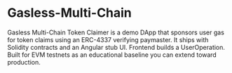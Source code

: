 # Gasless-Multi-Chain
Gasless Multi-Chain Token Claimer is a demo DApp that sponsors user gas for token claims using an ERC-4337 verifying paymaster. It ships with Solidity contracts and an Angular stub UI. Frontend builds a UserOperation. Built for EVM testnets as an educational baseline you can extend toward production.

